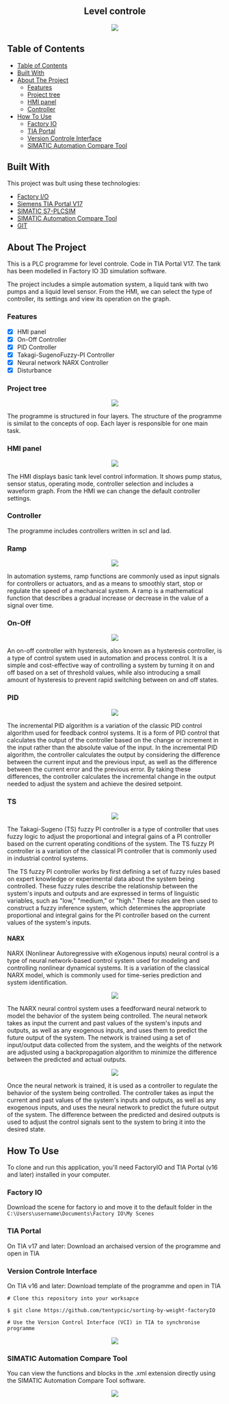 <h2 align="center">Level controle</h2>
<p align="center"><img src="Documentation\images\level-controle.gif"></p>

## Table of Contents
- [Table of Contents](#table-of-contents)
- [Built With](#built-with)
- [About The Project](#about-the-project)
  - [Features](#features)
  - [Project tree](#project-tree)
  - [HMI panel](#hmi-panel)
  - [Controller](#controller)
- [How To Use](#how-to-use)
  - [Factory IO](#factory-io)
  - [TIA Portal](#tia-portal)
  - [Version Controle Interface](#version-controle-interface)
  - [SIMATIC Automation Compare Tool](#simatic-automation-compare-tool)

## Built With
This project was bult using these technologies:
 - [Factory I/O](https://factoryio.com/)
 - [ Siemens TIA Portal V17](https://support.industry.siemens.com/cs/document/109784440/simatic-step-7-incl-safety-s7-plcsim-and-wincc-v17-trial-download?dti=0&lc=en-PL) 
 - [SIMATIC S7-PLCSIM](https://support.industry.siemens.com/cs/document/109795016/simatic-s7-plcsim-advanced-v4-0-trial-download?dti=0&lc=en-PL)
 - [SIMATIC Automation Compare Tool](https://support.industry.siemens.com/cs/document/109797235/simatic-automation-compare-tool-?dti=0&lc=en-DO) 
 - [GIT](https://git-scm.com/)
 
 ## About The Project

This is a PLC programme for level controle.
Code in TIA Portal V17. The tank has been modelled in Factory IO 3D simulation software.

The project includes a simple automation system, a liquid tank with two pumps and a liquid level sensor. From the HMI, we can select the type of controller, its settings and view its operation on the graph.

### Features

 - [x] HMI panel
 - [x] On-Off Controller
 - [x] PID Controller
 - [x] Takagi-SugenoFuzzy-PI Controller
 - [x] Neural network NARX Controller
 - [x] Disturbance

### Project tree
<p align="center"><img src="Documentation\images\project_tree.png"></p>

The programme is structured in four layers. The structure of the programme is similat to the concepts of oop. Each layer is responsible for one main task.

### HMI panel
<p align="center"><img src="Documentation\images\hmi_panel.gif"></p>

The HMI displays basic tank level control information. It shows pump status, sensor status, operating mode, controller selection and includes a waveform graph. From the HMI we can change the default controller settings.

### Controller

The programme includes controllers written in scl and lad.

### Ramp
<p align="center"><img src="Documentation\images\ramp.png"></p>

In automation systems, ramp functions are commonly used as input signals for controllers or actuators, and as a means to smoothly start, stop or regulate the speed of a mechanical system. A ramp is a mathematical function that describes a gradual increase or decrease in the value of a signal over time.

### On-Off
<p align="center"><img src="Documentation\images\on-off.png"></p>

An on-off controller with hysteresis, also known as a hysteresis controller, is a type of control system used in automation and process control. It is a simple and cost-effective way of controlling a system by turning it on and off based on a set of threshold values, while also introducing a small amount of hysteresis to prevent rapid switching between on and off states.

### PID
<p align="center"><img src="Documentation\images\pid.png"></p>

The incremental PID algorithm is a variation of the classic PID control algorithm used for feedback control systems. It is a form of PID control that calculates the output of the controller based on the change or increment in the input rather than the absolute value of the input. In the incremental PID algorithm, the controller calculates the output by considering the difference between the current input and the previous input, as well as the difference between the current error and the previous error. By taking these differences, the controller calculates the incremental change in the output needed to adjust the system and achieve the desired setpoint.

### TS
<p align="center"><img src="Documentation\images\ts.png"></p>

The Takagi-Sugeno (TS) fuzzy PI controller is a type of controller that uses fuzzy logic to adjust the proportional and integral gains of a PI controller based on the current operating conditions of the system. The TS fuzzy PI controller is a variation of the classical PI controller that is commonly used in industrial control systems.

The TS fuzzy PI controller works by first defining a set of fuzzy rules based on expert knowledge or experimental data about the system being controlled. These fuzzy rules describe the relationship between the system's inputs and outputs and are expressed in terms of linguistic variables, such as "low," "medium," or "high." These rules are then used to construct a fuzzy inference system, which determines the appropriate proportional and integral gains for the PI controller based on the current values of the system's inputs.

#### NARX

NARX (Nonlinear Autoregressive with eXogenous inputs) neural control is a type of neural network-based control system used for modeling and controlling nonlinear dynamical systems. It is a variation of the classical NARX model, which is commonly used for time-series prediction and system identification.

<p align="center"><img src="Documentation\images\narx.png"></p>

The NARX neural control system uses a feedforward neural network to model the behavior of the system being controlled. The neural network takes as input the current and past values of the system's inputs and outputs, as well as any exogenous inputs, and uses them to predict the future output of the system. The network is trained using a set of input/output data collected from the system, and the weights of the network are adjusted using a backpropagation algorithm to minimize the difference between the predicted and actual outputs.

<p align="center"><img src="Documentation\images\imc-pid.png"></p>

Once the neural network is trained, it is used as a controller to regulate the behavior of the system being controlled. The controller takes as input the current and past values of the system's inputs and outputs, as well as any exogenous inputs, and uses the neural network to predict the future output of the system. The difference between the predicted and desired outputs is used to adjust the control signals sent to the system to bring it into the desired state.

## How To Use

To clone and run this application, you'll need FactoryIO and TIA Portal (v16 and later) installed in your computer. 

### Factory IO

Download the scene for factory io and move it to the default folder in the `C:\Users\username\Documents\Factory IO\My Scenes`

### TIA Portal

On TIA v17 and later: 
Download an archaised version of the programme and open in TIA

### Version Controle Interface

On TIA v16 and later:
 Download template of the programme and open in TIA
 
    # Clone this repository into your worksapce
    
    $ git clone https://github.com/tentypcic/sorting-by-weight-factoryIO
    
    # Use the Version Control Interface (VCI) in TIA to synchronise programme

<p align="center">
  <img src="https://www.dmcinfo.com/Portals/0/Siemens-VCI-image-2.png">
</p>

### SIMATIC Automation Compare Tool
You can view the functions and blocks in the .xml extension directly using the SIMATIC Automation Compare Tool software.

<p align="center">
  <img src="Documentation\images\act.png">
</p>